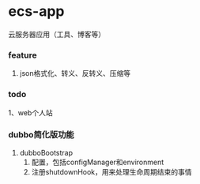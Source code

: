 # ecs-app
云服务器应用（工具、博客等）

### feature
1. json格式化、转义、反转义、压缩等


### todo
1、web个人站

### dubbo简化版功能
1. dubboBootstrap
    1. 配置，包括configManager和environment
    2. 注册shutdownHook，用来处理生命周期结束的事情
   
